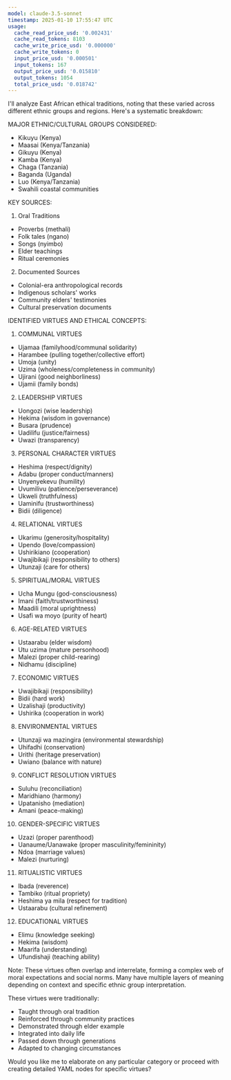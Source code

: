 ```yaml
---
model: claude-3.5-sonnet
timestamp: 2025-01-10 17:55:47 UTC
usage:
  cache_read_price_usd: '0.002431'
  cache_read_tokens: 8103
  cache_write_price_usd: '0.000000'
  cache_write_tokens: 0
  input_price_usd: '0.000501'
  input_tokens: 167
  output_price_usd: '0.015810'
  output_tokens: 1054
  total_price_usd: '0.018742'
---
```


I'll analyze East African ethical traditions, noting that these varied across different ethnic groups and regions. Here's a systematic breakdown:

MAJOR ETHNIC/CULTURAL GROUPS CONSIDERED:
- Kikuyu (Kenya)
- Maasai (Kenya/Tanzania)
- Gikuyu (Kenya)
- Kamba (Kenya)
- Chaga (Tanzania)
- Baganda (Uganda)
- Luo (Kenya/Tanzania)
- Swahili coastal communities

KEY SOURCES:
1. Oral Traditions
- Proverbs (methali)
- Folk tales (ngano)
- Songs (nyimbo)
- Elder teachings
- Ritual ceremonies

2. Documented Sources
- Colonial-era anthropological records
- Indigenous scholars' works
- Community elders' testimonies
- Cultural preservation documents

IDENTIFIED VIRTUES AND ETHICAL CONCEPTS:

1. COMMUNAL VIRTUES
- Ujamaa (familyhood/communal solidarity)
- Harambee (pulling together/collective effort)
- Umoja (unity)
- Uzima (wholeness/completeness in community)
- Ujirani (good neighborliness)
- Ujamii (family bonds)

2. LEADERSHIP VIRTUES
- Uongozi (wise leadership)
- Hekima (wisdom in governance)
- Busara (prudence)
- Uadilifu (justice/fairness)
- Uwazi (transparency)

3. PERSONAL CHARACTER VIRTUES
- Heshima (respect/dignity)
- Adabu (proper conduct/manners)
- Unyenyekevu (humility)
- Uvumilivu (patience/perseverance)
- Ukweli (truthfulness)
- Uaminifu (trustworthiness)
- Bidii (diligence)

4. RELATIONAL VIRTUES
- Ukarimu (generosity/hospitality)
- Upendo (love/compassion)
- Ushirikiano (cooperation)
- Uwajibikaji (responsibility to others)
- Utunzaji (care for others)

5. SPIRITUAL/MORAL VIRTUES
- Ucha Mungu (god-consciousness)
- Imani (faith/trustworthiness)
- Maadili (moral uprightness)
- Usafi wa moyo (purity of heart)

6. AGE-RELATED VIRTUES
- Ustaarabu (elder wisdom)
- Utu uzima (mature personhood)
- Malezi (proper child-rearing)
- Nidhamu (discipline)

7. ECONOMIC VIRTUES
- Uwajibikaji (responsibility)
- Bidii (hard work)
- Uzalishaji (productivity)
- Ushirika (cooperation in work)

8. ENVIRONMENTAL VIRTUES
- Utunzaji wa mazingira (environmental stewardship)
- Uhifadhi (conservation)
- Urithi (heritage preservation)
- Uwiano (balance with nature)

9. CONFLICT RESOLUTION VIRTUES
- Suluhu (reconciliation)
- Maridhiano (harmony)
- Upatanisho (mediation)
- Amani (peace-making)

10. GENDER-SPECIFIC VIRTUES
- Uzazi (proper parenthood)
- Uanaume/Uanawake (proper masculinity/femininity)
- Ndoa (marriage values)
- Malezi (nurturing)

11. RITUALISTIC VIRTUES
- Ibada (reverence)
- Tambiko (ritual propriety)
- Heshima ya mila (respect for tradition)
- Ustaarabu (cultural refinement)

12. EDUCATIONAL VIRTUES
- Elimu (knowledge seeking)
- Hekima (wisdom)
- Maarifa (understanding)
- Ufundishaji (teaching ability)

Note: These virtues often overlap and interrelate, forming a complex web of moral expectations and social norms. Many have multiple layers of meaning depending on context and specific ethnic group interpretation.

These virtues were traditionally:
- Taught through oral tradition
- Reinforced through community practices
- Demonstrated through elder example
- Integrated into daily life
- Passed down through generations
- Adapted to changing circumstances

Would you like me to elaborate on any particular category or proceed with creating detailed YAML nodes for specific virtues?